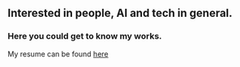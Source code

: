 ## Interested in people, AI and tech in general. 
### Here you could get to know my works.

My resume can be found [here](https://drive.google.com/file/d/1C7xCl0NJHT572c-Jrp2rAUkD0yqN6FhL/view?usp=sharing)
